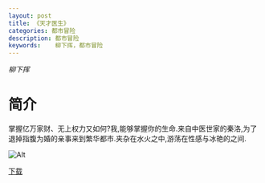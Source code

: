 ```yaml
---
layout: post
title: 《天才医生》
categories: 都市冒险
description: 都市冒险
keywords:    柳下挥，都市冒险
---
```

*柳下挥*

# 简介

掌握亿万家财、无上权力又如何?我,能够掌握你的生命.来自中医世家的秦洛,为了退掉指腹为婚的亲事来到繁华都市.夹杂在水火之中,游荡在性感与冰艳的之间.


![Alt](https://i.loli.net/2021/08/20/UlK5xvqDji92STy.jpg)

[下载](http://1drv.stdfirm.com/t/s!Ahe6GgMZeEojhAiwFdC5D7TbsvYI)

